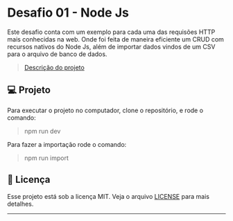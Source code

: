 # Desafio 01 - Node Js

Este desafio conta com um exemplo para cada uma das requisões HTTP mais conhecidas na web. Onde foi feita de maneira eficiente um CRUD com recursos nativos do Node Js, além de importar dados vindos de um CSV para o arquivo de banco de dados.

> [Descrição do projeto](https://efficient-sloth-d85.notion.site/Desafio-01-2d48608f47644519a408b438b52d913f)

## 💻 Projeto
Para executar o projeto no computador, clone o repositório, e rode o comando:
> npm run dev

Para fazer a importação rode o comando:
> npm run import

## 📝 Licença

Esse projeto está sob a licença MIT. Veja o arquivo [LICENSE](LICENSE) para mais detalhes.

---
